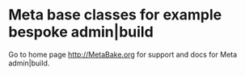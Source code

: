 

# Meta base classes for example bespoke admin|build


Go to home page http://MetaBake.org for support and docs for Meta admin|build.
